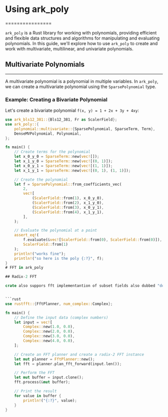 # Using ark_poly
================

`ark_poly` is a Rust library for working with polynomials, providing efficient and flexible data structures and algorithms for manipulating and evaluating polynomials. In this guide, we'll explore how to use `ark_poly` to create and work with multivariate, multilinear, and univariate polynomials.

## Multivariate Polynomials
-------------------------

A multivariate polynomial is a polynomial in multiple variables. In `ark_poly`, we can create a multivariate polynomial using the `SparsePolynomial` type.

### Example: Creating a Bivariate Polynomial

Let's create a bivariate polynomial `f(x, y) = 1 + 2x + 3y + 4xy`:
```rust
use ark_bls12_381::{Bls12_381, Fr as ScalerField};
use ark_poly::{
    polynomial::multivariate::{SparsePolynomial, SparseTerm, Term},
    DenseMVPolynomial, Polynomial,
};

fn main() {
    // Create terms for the polynomial
    let x_0_y_0 = SparseTerm::new(vec![]);
    let x_1_y_0 = SparseTerm::new(vec![(0, 1)]);
    let x_0_y_1 = SparseTerm::new(vec![(1, 1)]);
    let x_1_y_1 = SparseTerm::new(vec![(0, 1), (1, 1)]);

    // Create the polynomial
    let f = SparsePolynomial::from_coefficients_vec(
        2,
        vec![
            (ScalerField::from(1), x_0_y_0),
            (ScalerField::from(2), x_1_y_0),
            (ScalerField::from(3), x_0_y_1),
            (ScalerField::from(4), x_1_y_1),
        ],
    );

    // Evaluate the polynomial at a point
    assert_eq!(
        f.evaluate(&vec![ScalerField::from(0), ScalerField::from(0)]),
        ScalerField::from(1)
    );
    println!("works fine");
    println!("so here is the poly {:?}", f);
}
# FFT in ark_poly

## Radix-2 FFT

crate also suppors fft implementantion of subset fields also dubbed "domains",


```rust
use rustfft::{FftPlanner, num_complex::Complex};

fn main() {
    // Define the input data (complex numbers)
    let input = vec![
        Complex::new(1.0, 0.0),
        Complex::new(2.0, 0.0),
        Complex::new(3.0, 0.0),
        Complex::new(4.0, 0.0),
    ];

    // Create an FFT planner and create a radix-2 FFT instance
    let mut planner = FftPlanner::new();
    let fft = planner.plan_fft_forward(input.len());

    // Perform the FFT
    let mut buffer = input.clone();
    fft.process(&mut buffer);

    // Print the result
    for value in buffer {
        println!("{:?}", value);
    }
}

